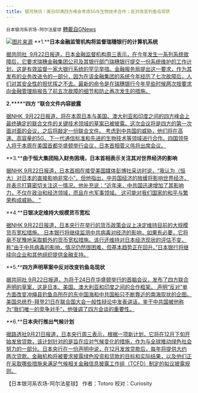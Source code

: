 ```yaml
---
title: 银河快讯：美日印澳四方峰会考虑5G与生物技术合作；反对改变钓鱼岛现状
---
```

`日本银河系农场-阿尔法星球` [轉載自GNews](https://gnews.org/zh-hans/1549421/)

![](https://assets.gnews.org/wp-content/uploads/2021/09/图片1-71-scaled.jpg)[图片来源](https://www.ettoday.net/)
**1.****日本金融监管机构将监督瑞穗银行的计算机系统**

[据共同社  9月22日报道，日本金融监督机构周三表示，在今年发生一系列系统故障后，它要求瑞穗金融集团公司及其银行部门瑞穗银行提交一份系统维护的工作计划，这是有效监督一家大银行系统的罕见举措。金融服务局提出这一要求，作为其发布的业务改进令的一部分，因为在该金融集团的系统今年经历了七次故障后，人们对其安全性的担忧挥之不去。最新的命令是在瑞穗银行今年早些时候两次按要求向金融管理局报告了前五次故障的细节和防止再次发生的措施。](https://english.kyodonews.net/news/2021/09/eead25ed2bd4-japan-regulators-to-oversee-computer-system-failures-at-mizuho.html)

**2.****“四方 “联合文件内容披露**

[据NHK  9月22日报道，将在本周日本与美国、澳大利亚和印度之间的四方峰会上最终确定的联合文件的关键技术领域的草案已被披露。这次会议将是四方的第一次面对面的会议，之后将敲定一份联合文件。 考虑到中共国的威胁，他们将在高速、高容量的5G、下一代通信标准和先进的生物技术等领域进行合作。四国领导人将于本周在美国首都华盛顿举行会议，日本首相菅义伟将出席会议。](https://www3.nhk.or.jp/news/html/20210922/k10013272621000.html?utm_int=news-business_contents_news-main_001)

**3.****由于恒大集团陷入财务困境，日本首相表示关注其对世界经济的影响**

[据NHK 9月22日报道，日本首相在接受美国媒体彭博社采访时说，“我认为（恒大）对日本的直接影响非常小”，但他指出，中共国经济的放缓将影响世界经济，并表示打算密切关注这一情况。他补充说：“近年来，中共国迅速增加了其影响力，不仅在政治和经济领域，而且在也军事领域。 这可能对我们国家的和平与繁荣构成威胁。 ”](https://www3.nhk.or.jp/news/html/20210922/k10013272851000.html?utm_int=news-politics_contents_list-items_001)

**4.****日银决定维持大规模货币宽松**

[据NHK 9月22日报道，日本央行在举行的货币政策会议上决定维持目前的大规模货币宽松措施。 日本银行将继续监测中共病毒对经济的影响，如果有必要，它将毫不犹豫地采取额外的货币宽松措施。该行还维持对日本经济现状的评估不变，称“由于中共病毒的影响，情况仍然很困难，但基本趋势正在回升。”日本银行将继续向企业和其他组织提供金融支持。](https://www3.nhk.or.jp/news/html/20210922/k10013271431000.html?utm_int=news-business_contents_list-items_014)

**5.****四方声明草案中反对改变钓鱼岛现状**

[据共同社 9月22日报道，为将于24日在华盛顿举行的首脑会议，发布了四方联合声明的草案，这是日本、美国、澳大利亚和印度之间的合作框架。 声明“反对”单方面改变冲绳县钓鱼岛所在的东中国海和中共国船只不断靠近的南海现状的企图。美国总统乔-拜登21日在联合国大会一般性辩论中发表讲话，鉴于中共国被他称为“我们唯一的竞争对手”，他强调了四方会谈的重要性。](https://news.yahoo.co.jp/articles/eb19e59afa9c6b84ad60dd08db5ed1da5f33a3f9)

**6.****日本央行推出气候计划**

[据路透社9月21日报道，日本央行周三表示，根据一项新计划，它将在12月下旬开始发放贷款，该计划针对的是旨在应对气候变化的措施，作为与全球推动绿色社会努力的一部分。日本央行在一份声明中说，在12月发放贷款后，每年将提供大约两次贷款。金融机构将被要求披露绿色投资和贷款的目标和实际结果，以及他们正在采取哪些措施来满足气候相关金融信息披露工作组（TCFD）制定的拟议披露规则。](https://money.usnews.com/investing/news/articles/2021-09-21/boj-says-to-start-accepting-bank-applications-for-climate-scheme)

【日本银河系农场-阿尔法星球】
作者：Totoro
校对：Curiosity

